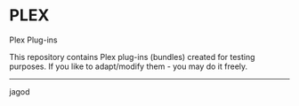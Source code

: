 PLEX
====

Plex Plug-ins

This repository contains Plex plug-ins (bundles) created for testing purposes.
If you like to adapt/modify them - you may do it freely.


-----
jagod
